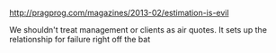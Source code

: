 http://pragprog.com/magazines/2013-02/estimation-is-evil

We shouldn't treat management or clients as air quotes. It sets up the relationship for failure right off the bat
